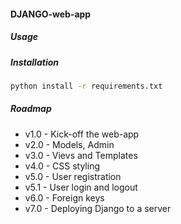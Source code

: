 #### DJANGO-web-app

##### Usage

##### Installation

```bash
python install -r requirements.txt
```

##### Roadmap

* v1.0 - Kick-off the web-app
* v2.0 - Models, Admin
* v3.0 - Vievs and Templates
* v4.0 - CSS styling
* v5.0 - User registration
* v5.1 - User login and logout
* v6.0 - Foreign keys
* v7.0 - Deploying Django to a server
